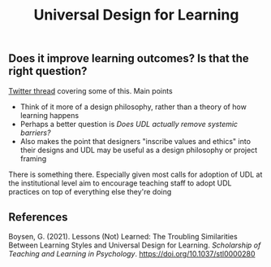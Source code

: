 ﻿---
title: Universal Design for Learning
---
## Does it improve learning outcomes? Is that the right question? 

[Twitter thread](https://twitter.com/steph_moore/status/1661010641380065282) covering some of this.  Main points 

- Think of it more of a design philosophy, rather than a theory of how learning happens 
- Perhaps a better question is _Does UDL actually remove systemic barriers?_
- Also makes the point that designers "inscribe values and ethics" into their designs and UDL may be useful as a design philosophy or project framing

There is something there. Especially given most calls for adoption of UDL at the institutional level aim to encourage teaching staff to adopt UDL practices on top of everything else they're doing


## References

Boysen, G. (2021). Lessons (Not) Learned: The Troubling Similarities Between Learning Styles and Universal Design for Learning. *Scholarship of Teaching and Learning in Psychology*. <https://doi.org/10.1037/stl0000280>